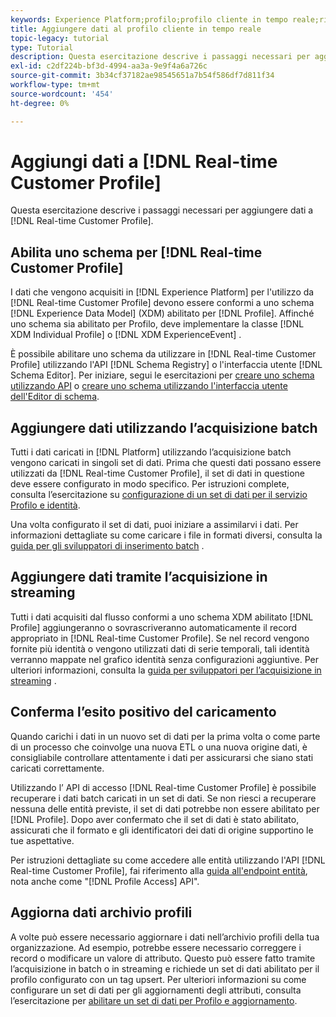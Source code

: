 ```yaml
---
keywords: Experience Platform;profilo;profilo cliente in tempo reale;risoluzione dei problemi;API;abilita profilo;abilita profilo
title: Aggiungere dati al profilo cliente in tempo reale
topic-legacy: tutorial
type: Tutorial
description: Questa esercitazione descrive i passaggi necessari per aggiungere dati al profilo cliente in tempo reale.
exl-id: c2df224b-bf3d-4994-aa3a-9e9f4a6a726c
source-git-commit: 3b34cf37182ae98545651a7b54f586df7d811f34
workflow-type: tm+mt
source-wordcount: '454'
ht-degree: 0%

---
```



# Aggiungi dati a [!DNL Real-time Customer Profile]

Questa esercitazione descrive i passaggi necessari per aggiungere dati a [!DNL Real-time Customer Profile].

## Abilita uno schema per [!DNL Real-time Customer Profile]

I dati che vengono acquisiti in [!DNL Experience Platform] per l&#39;utilizzo da [!DNL Real-time Customer Profile] devono essere conformi a uno schema [!DNL Experience Data Model] (XDM) abilitato per [!DNL Profile]. Affinché uno schema sia abilitato per Profilo, deve implementare la classe [!DNL XDM Individual Profile] o [!DNL XDM ExperienceEvent] .

È possibile abilitare uno schema da utilizzare in [!DNL Real-time Customer Profile] utilizzando l&#39;API [!DNL Schema Registry] o l&#39;interfaccia utente [!DNL Schema Editor]. Per iniziare, segui le esercitazioni per [creare uno schema utilizzando API](../../xdm/tutorials/create-schema-api.md) o [creare uno schema utilizzando l&#39;interfaccia utente dell&#39;Editor di schema](../../xdm/tutorials/create-schema-ui.md).

## Aggiungere dati utilizzando l’acquisizione batch

Tutti i dati caricati in [!DNL Platform] utilizzando l’acquisizione batch vengono caricati in singoli set di dati. Prima che questi dati possano essere utilizzati da [!DNL Real-time Customer Profile], il set di dati in questione deve essere configurato in modo specifico. Per istruzioni complete, consulta l’esercitazione su [configurazione di un set di dati per il servizio Profilo e identità](dataset-configuration.md).

Una volta configurato il set di dati, puoi iniziare a assimilarvi i dati. Per informazioni dettagliate su come caricare i file in formati diversi, consulta la [guida per gli sviluppatori di inserimento batch](../../ingestion/batch-ingestion/api-overview.md) .

## Aggiungere dati tramite l’acquisizione in streaming

Tutti i dati acquisiti dal flusso conformi a uno schema XDM abilitato [!DNL Profile] aggiungeranno o sovrascriveranno automaticamente il record appropriato in [!DNL Real-time Customer Profile]. Se nel record vengono fornite più identità o vengono utilizzati dati di serie temporali, tali identità verranno mappate nel grafico identità senza configurazioni aggiuntive. Per ulteriori informazioni, consulta la [guida per sviluppatori per l’acquisizione in streaming](../../ingestion/tutorials/streaming-record-data.md) .

## Conferma l’esito positivo del caricamento

Quando carichi i dati in un nuovo set di dati per la prima volta o come parte di un processo che coinvolge una nuova ETL o una nuova origine dati, è consigliabile controllare attentamente i dati per assicurarsi che siano stati caricati correttamente.

Utilizzando l’ API di accesso [!DNL Real-time Customer Profile] è possibile recuperare i dati batch caricati in un set di dati. Se non riesci a recuperare nessuna delle entità previste, il set di dati potrebbe non essere abilitato per [!DNL Profile]. Dopo aver confermato che il set di dati è stato abilitato, assicurati che il formato e gli identificatori dei dati di origine supportino le tue aspettative.

Per istruzioni dettagliate su come accedere alle entità utilizzando l&#39;API [!DNL Real-time Customer Profile], fai riferimento alla [guida all&#39;endpoint entità](../api/entities.md), nota anche come &quot;[!DNL Profile Access] API&quot;.

## Aggiorna dati archivio profili

A volte può essere necessario aggiornare i dati nell’archivio profili della tua organizzazione. Ad esempio, potrebbe essere necessario correggere i record o modificare un valore di attributo. Questo può essere fatto tramite l’acquisizione in batch o in streaming e richiede un set di dati abilitato per il profilo configurato con un tag upsert. Per ulteriori informazioni su come configurare un set di dati per gli aggiornamenti degli attributi, consulta l’esercitazione per [abilitare un set di dati per Profilo e aggiornamento](../../catalog/datasets/enable-upsert.md).
